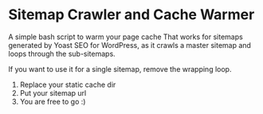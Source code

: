 # Sitemap Crawler and Cache Warmer
A simple bash script to warm your page cache
That works for sitemaps generated by Yoast SEO for WordPress, as it crawls a master sitemap and loops through the sub-sitemaps.

If you want to use it for a single sitemap, remove the wrapping loop.

1. Replace your static cache dir
2. Put your sitemap url
3. You are free to go :)
